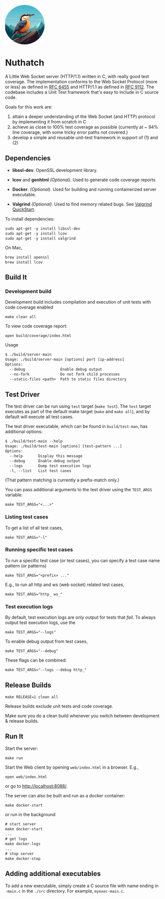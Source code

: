 <!--
Copyright (c) 2024 Thomas Mikalsen. Subject to the MIT License 
-->

![alt nuthatch](./doc/nuthatch-icon.png "nuthatch")

Nuthatch
========
A Little Web Socket server (HTTP/1.1) written in C, with really good test
coverage.  The implementation conforms to the Web Socket Protocol (more or less)
as defined in [RFC 6455](https://datatracker.ietf.org/doc/html/rfc6455) and
HTTP/1.1 as defined in [RFC
9112](https://datatracker.ietf.org/doc/html/rfc9112). The codebase includes a
Unit Test framework that's easy to include in C source code. 

Goals for this work are:
1. attain a deeper understanding of the Web Socket (and HTTP) protocol by implementing it from scratch in C
2. achieve as close to 100% test coverage as possible (currently at ~ 94% line coverage, with some tricky error paths not covered.)
3. develop a simple and reusable unit-test framework in support of (1) and (2) 

Dependencies
-------------

* **libssl-dev**. OpenSSL development library.

* **lcov** and **genhtml** _(Optional)_. Used to generate code coverage reports

* **Docker**. _(Optional)_. Used for building and running containerized server executable.

* **Valgrind** _(Optional)_. Used to find memory related bugs. See [Valgrind QuickStart](https://www.valgrind.org/docs/manual/QuickStart.html).


To install dependencies:
```
sudo apt-get -y install libssl-dev
sudo apt-get -y install lcov
sudo apt-get -y install valgrind
```

On Mac,
```
brew install openssl
brew install lcov
```

Build It
--------

### Development build

Development build includes compilation and execution of unit tests with code coverage enabled
```
make clean all
```

To view code coverage report:
```
open build/coverage/index.html
```

Usage
```
$ ./build/server-main 
Usage: ./build/server-main [options] port [ip-address]
Options:
  --debug                Enable debug output
  --no-fork              Do not fork child processes
  --static-files <path>  Path to static files directory
```

Test Driver
-----------
The test driver can be run using `test` target (`make test`). The `test` target executes as part of the default make target (`make` and `make all`), and by default will execute all test cases.

The test driver executable, which can be found in `build/test-man`, has additional options:
```
$ ./build/test-main --help
Usage: ./build/test-main [options] [test-pattern ...]
Options:
  --help       Display this message
  --debug      Enable debug output
  --logs       Dump test execution logs
  -l, --list   List test cases
```

(That pattern matching is currently a prefix-match only.)

You can pass additional arguments to the test driver using the `TEST_ARGS` variable:
```
make TEST_ARGS="<...>"
```

### Listing test cases
To get a list of all test cases,
```
make TEST_ARGS="-l"
```

### Running specific test cases

To run a specific test case (or test cases), you can specify
a test case name pattern (or patterns)
```
make TEST_ARGS="<prefix> ..."
```

E.g., to run all http and ws (web socket) related test cases,
```
make TEST_ARGS="http_ ws_"
```

### Test execution logs
By default, test execution logs are only output for tests that _fail_.
To always output test execution logs, use the 
```
make TEST_ARGS="--logs"
```

To enable debug output from test cases,
```
make TEST_ARGS="--debug"
```

These flags can be combined:
```
make TEST_ARGS="--logs --debug http_"
```

Release Builds
--------------
```
make RELEASE=1 clean all
```

Release builds exclude unit tests and code coverage.

Make sure you do a clean build whenever you switch between development & release builds.

Run It
------

Start the server:

```
make run
```

Start the Web client by opening `web/index.html` in a browser. E.g.,
```
open web/index.html
```

or go to [http://localhost:8088/](http://localhost:8088/).


The server can also be built and run as a docker container:
```
make docker-start
```

or run in the background
```
# start server
make docker-start
...
# get logs
make docker-logs
...
# stop server
make docker-stop
```

Adding additional executables
-----------------------

To add a new executable, simply create a C source file with name ending in `-main.c` in the `./src` directory.
For example, `myexec-main.c`.

